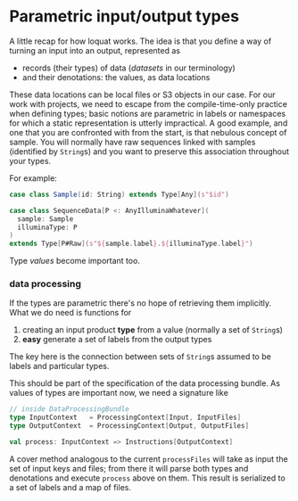 # Parametric input/output types

A little recap for how loquat works. The idea is that you define a way of turning an input into an output, represented as

- records (their types) of data (*datasets* in our terminology)
- and their denotations: the values, as data locations

These data locations can be local files or S3 objects in our case. For our work with projects, we need to escape from the compile-time-only practice when defining types; basic notions are parametric in labels or namespaces for which a static representation is utterly impractical. A good example, and one that you are confronted with from the start, is that nebulous concept of sample. You will normally have raw sequences linked with samples (identified by `String`s) and you want to preserve this association throughout your types.

For example:

``` scala
case class Sample(id: String) extends Type[Any](s"$id")

case class SequenceData[P <: AnyIlluminaWhatever](
  sample: Sample
  illuminaType: P
)
extends Type[P#Raw](s"${sample.label}.${illuminaType.label}")
```

Type *values* become important too.

### data processing

If the types are parametric there's no hope of retrieving them implicitly. What we do need is functions for

1. creating an input product **type** from a value (normally a set of `String`s)
2. **easy** generate a set of labels from the output types

The key here is the connection between sets of `String`s assumed to be labels and particular types.

This should be part of the specification of the data processing bundle. As values of types are important now, we need a signature like

``` scala
// inside DataProcessingBundle
type InputContext   = ProcessingContext[Input, InputFiles]
type OutputContext  = ProcessingContext[Output, OutputFiles]

val process: InputContext => Instructions[OutputContext]
```

A cover method analogous to the current `processFiles` will take as input the set of input keys and files; from there it will parse both types and denotations and execute `process` above on them. This result is serialized to a set of labels and a map of files.

